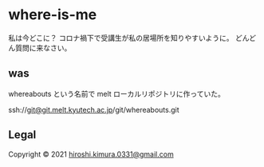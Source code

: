 # where-is-me

私は今どこに？
コロナ禍下で受講生が私の居場所を知りやすいように。
どんどん質問に来なさい。

## was

whereabouts という名前で melt ローカルリポジトリに作っていた。

ssh://git@git.melt.kyutech.ac.jp/git/whereabouts.git

## Legal

Copyright © 2021 hiroshi.kimura.0331@gmail.com


